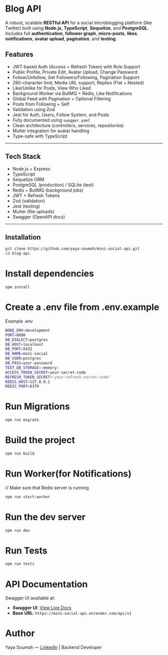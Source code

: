 # Blog API

A robust, scalable **RESTful API** for a social microblogging platform (like Twitter) built using **Node.js**, **TypeScript**, **Sequelize**, and **PostgreSQL**. Includes full **authentication**, **follower graph**, **micro-posts**, **likes**, **notifications**, **avatar upload**, **pagination**, and **testing**.

## Features

- JWT-based Auth (Access + Refresh Token) with Role Support
- Public Profile, Private Edit, Avatar Upload, Change Password
- Follow/Unfollow, Get Followers/Following, Pagination Support
- 280-character limit, Media URL support, Replies (Flat + Nested)
- Like/Unlike for Posts, View Who Liked
- Background Worker via BullMQ + Redis, Like Notifications
- Global Feed with Pagination + Optional Filtering
- Posts from Following + Self
- Validation using Zod
- Jest for Auth, Users, Follow System, and Posts
- Fully documented using `swagger.yaml`
- Clean architecture (controllers, services, repositories)
- Multer integration for avatar handling
- Type-safe with TypeScript

---

## Tech Stack

- Node.js + Express
- TypeScript
- Sequelize ORM
- PostgreSQL (production) / SQLite (test)
- Redis + BullMQ (background jobs)
- JWT + Refresh Tokens
- Zod (validation)
- Jest (testing)
- Multer (file uploads)
- Swagger (OpenAPI docs)

---

## Installation

```bash
git clone https://github.com/yaya-soumah/mini-social-api.git
cd blog-api
```

# Install dependencies

```bash
npm install
```

# Create a .env file from .env.example

Example .env

```bash
NODE_ENV=development
PORT=8080
DB_DIALECT=postgres
DB_HOST=localhost
DB_PORT=5432
DB_NAME=mini-social
DB_USER=postgres
DB_PASS=your-password
TEST_DB_STORAGE=:memory:
ACCESS_TOKEN_SECRET=your-secret-code
REFRESH_TOKEN_SECRET="your-refresh-secret-code"
REDIS_HOST=127.0.0.1
REDIS_PORT=6379
```

# Run Migrations

```bash
npm run migrate
```

# Build the project

```bash
npm run build
```

# Run Worker(for Notifications)

// Make sure that Redis server is running

```bash
npm run start:worker
```

# Run the dev server

```bash
npm run dev
```

# Run Tests

```bash
npm run tests
```

# API Documentation

Swagger UI available at:

- **Swagger UI**: [View Live Docs](https://mini-social-api.onrender.com/docs)
- **Base URL**: `https://mini-social-api.onrender.com/api/v1`

# Author

Yaya Soumah — [LinkedIn](www.linkedin.com/in/yaya-soumah-11b75b1b9) | Backend Developer

